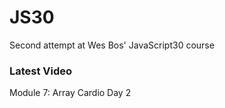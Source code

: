 # JS30
Second attempt at Wes Bos' JavaScript30 course

### Latest Video
Module 7: Array Cardio Day 2